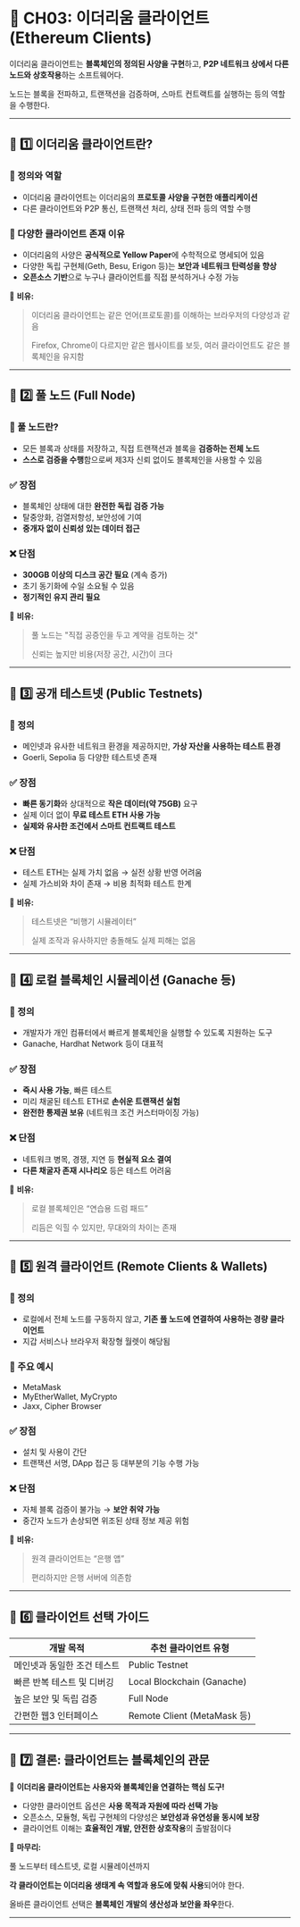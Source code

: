 # **📌 CH03: 이더리움 클라이언트 (Ethereum Clients)**

이더리움 클라이언트는 **블록체인의 정의된 사양을 구현**하고, **P2P 네트워크 상에서 다른 노드와 상호작용**하는 소프트웨어다.

노드는 블록을 전파하고, 트랜잭션을 검증하며, 스마트 컨트랙트를 실행하는 등의 역할을 수행한다.

---

## **📌 1️⃣ 이더리움 클라이언트란?**

### **🔹 정의와 역할**

- 이더리움 클라이언트는 이더리움의 **프로토콜 사양을 구현한 애플리케이션**
- 다른 클라이언트와 P2P 통신, 트랜잭션 처리, 상태 전파 등의 역할 수행

### **🔹 다양한 클라이언트 존재 이유**

- 이더리움의 사양은 **공식적으로 Yellow Paper**에 수학적으로 명세되어 있음
- 다양한 독립 구현체(Geth, Besu, Erigon 등)는 **보안과 네트워크 탄력성을 향상**
- **오픈소스 기반**으로 누구나 클라이언트를 직접 분석하거나 수정 가능

📌 **비유:**

> 이더리움 클라이언트는 같은 언어(프로토콜)를 이해하는 브라우저의 다양성과 같음
>
> Firefox, Chrome이 다르지만 같은 웹사이트를 보듯, 여러 클라이언트도 같은 블록체인을 유지함

---

## **📌 2️⃣ 풀 노드 (Full Node)**

### **🔹 풀 노드란?**

- 모든 블록과 상태를 저장하고, 직접 트랜잭션과 블록을 **검증하는 전체 노드**
- **스스로 검증을 수행**함으로써 제3자 신뢰 없이도 블록체인을 사용할 수 있음

### **✅ 장점**

- 블록체인 상태에 대한 **완전한 독립 검증 가능**
- 탈중앙화, 검열저항성, 보안성에 기여
- **중개자 없이 신뢰성 있는 데이터 접근**

### **❌ 단점**

- **300GB 이상의 디스크 공간 필요** (계속 증가)
- 초기 동기화에 수일 소요될 수 있음
- **정기적인 유지 관리 필요**

📌 **비유:**

> 풀 노드는 "직접 공증인을 두고 계약을 검토하는 것"
>
> 신뢰는 높지만 비용(저장 공간, 시간)이 크다

---

## **📌 3️⃣ 공개 테스트넷 (Public Testnets)**

### **🔹 정의**

- 메인넷과 유사한 네트워크 환경을 제공하지만, **가상 자산을 사용하는 테스트 환경**
- Goerli, Sepolia 등 다양한 테스트넷 존재

### **✅ 장점**

- **빠른 동기화**와 상대적으로 **작은 데이터(약 75GB)** 요구
- 실제 이더 없이 **무료 테스트 ETH 사용 가능**
- **실제와 유사한 조건에서 스마트 컨트랙트 테스트**

### **❌ 단점**

- 테스트 ETH는 실제 가치 없음 → 실전 상황 반영 어려움
- 실제 가스비와 차이 존재 → 비용 최적화 테스트 한계

📌 **비유:**

> 테스트넷은 “비행기 시뮬레이터”
>
> 실제 조작과 유사하지만 충돌해도 실제 피해는 없음

---

## **📌 4️⃣ 로컬 블록체인 시뮬레이션 (Ganache 등)**

### **🔹 정의**

- 개발자가 개인 컴퓨터에서 빠르게 블록체인을 실행할 수 있도록 지원하는 도구
- Ganache, Hardhat Network 등이 대표적

### **✅ 장점**

- **즉시 사용 가능**, 빠른 테스트
- 미리 채굴된 테스트 ETH로 **손쉬운 트랜잭션 실험**
- **완전한 통제권 보유** (네트워크 조건 커스터마이징 가능)

### **❌ 단점**

- 네트워크 병목, 경쟁, 지연 등 **현실적 요소 결여**
- **다른 채굴자 존재 시나리오** 등은 테스트 어려움

📌 **비유:**

> 로컬 블록체인은 “연습용 드럼 패드”
>
> 리듬은 익힐 수 있지만, 무대와의 차이는 존재

---

## **📌 5️⃣ 원격 클라이언트 (Remote Clients & Wallets)**

### **🔹 정의**

- 로컬에서 전체 노드를 구동하지 않고, **기존 풀 노드에 연결하여 사용하는 경량 클라이언트**
- 지갑 서비스나 브라우저 확장형 월렛이 해당됨

### **💼 주요 예시**

- MetaMask
- MyEtherWallet, MyCrypto
- Jaxx, Cipher Browser

### **✅ 장점**

- 설치 및 사용이 간단
- 트랜잭션 서명, DApp 접근 등 대부분의 기능 수행 가능

### **❌ 단점**

- 자체 블록 검증이 불가능 → **보안 취약 가능**
- 중간자 노드가 손상되면 위조된 상태 정보 제공 위험

📌 **비유:**

> 원격 클라이언트는 “은행 앱”
>
> 편리하지만 은행 서버에 의존함

---

## **📌 6️⃣ 클라이언트 선택 가이드**

| 개발 목적                   | 추천 클라이언트 유형        |
| --------------------------- | --------------------------- |
| 메인넷과 동일한 조건 테스트 | Public Testnet              |
| 빠른 반복 테스트 및 디버깅  | Local Blockchain (Ganache)  |
| 높은 보안 및 독립 검증      | Full Node                   |
| 간편한 웹3 인터페이스       | Remote Client (MetaMask 등) |

---

## **📌 7️⃣ 결론: 클라이언트는 블록체인의 관문**

📌 **이더리움 클라이언트는 사용자와 블록체인을 연결하는 핵심 도구!**

- 다양한 클라이언트 옵션은 **사용 목적과 자원에 따라 선택 가능**
- 오픈소스, 모듈형, 독립 구현체의 다양성은 **보안성과 유연성을 동시에 보장**
- 클라이언트 이해는 **효율적인 개발, 안전한 상호작용**의 출발점이다

🚀 **마무리:**

풀 노드부터 테스트넷, 로컬 시뮬레이션까지

**각 클라이언트는 이더리움 생태계 속 역할과 용도에 맞춰 사용**되어야 한다.

올바른 클라이언트 선택은 **블록체인 개발의 생산성과 보안을 좌우**한다.

---
